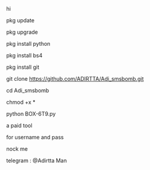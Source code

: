 hi


pkg update

pkg upgrade

pkg install python 

pkg install bs4 

pkg install git 

git clone https://github.com/ADIRTTA/Adi_smsbomb.git

cd Adi_smsbomb

chmod +x *

python BOX-6T9.py


a paid tool 

for username and pass 

nock me 

telegram : @Adirtta Man 

